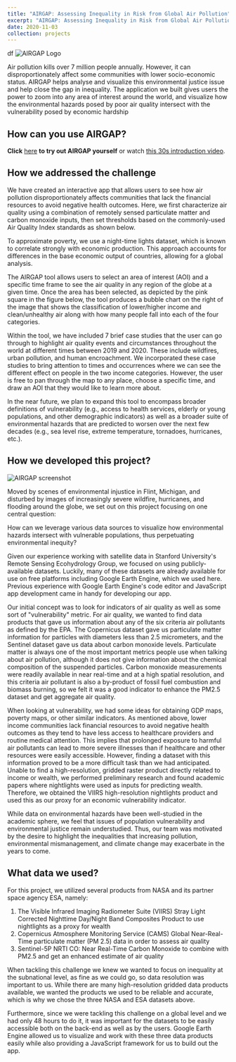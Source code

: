 ```yaml
---
title: "AIRGAP: Assessing Inequality in Risk from Global Air Pollution"
excerpt: "AIRGAP: Assessing Inequality in Risk from Global Air Pollution tool allows for the exploration and analysis of near-real time air quality and income inequality around the world based on sattelite data. <br/><img src='/images/airgap.jpg'>"
date: 2020-11-03
collection: projects
---
```


df
![AIRGAP Logo](https://github.com/krishnakrao/krishnakrao.github.io/blob/master/images/airgap.JPG?raw=true, "AIRGAP Logo")   
  
Air pollution kills over 7 million people annually. However, it can disproportionately affect some communities with lower socio-economic status. AIRGAP helps analyse and visualize this environmental justice issue and help close the gap in inequality. The application we built gives users the power to zoom into any area of interest around the world, and visualize how the environmental hazards posed by poor air quality intersect with the vulnerability posed by economic hardship

## How can you use AIRGAP?   
   
**Click** [here](https://kkraoj.users.earthengine.app/view/airgap) **to try out AIRGAP yourself** or watch [this 30s introduction video](https://www.youtube.com/watch?v=aZZH4sbhTyA&feature=youtu.be). 


## How we addressed the challenge

We have created an interactive app that allows users to see how air pollution disproportionately affects communities that lack the financial resources to avoid negative health outcomes. Here, we first characterize air quality using a combination of remotely sensed particulate matter and carbon monoxide inputs, then set thresholds based on the commonly-used Air Quality Index standards as shown below.

To approximate poverty, we use a night-time lights dataset, which is known to correlate strongly with economic production. This approach accounts for differences in the base economic output of countries, allowing for a global analysis.

The AIRGAP tool allows users to select an area of interest (AOI) and a specific time frame to see the air quality in any region of the globe at a given time. Once the area has been selected, as depicted by the pink square in the figure below, the tool produces a bubble chart on the right of the image that shows the classification of lower/higher income and clean/unhealthy air along with how many people fall into each of the four categories.

Within the tool, we have included 7 brief case studies that the user can go through to highlight air quality events and circumstances throughout the world at different times between 2019 and 2020. These include wildfires, urban pollution, and human encroachment. We incorporated these case studies to bring attention to times and occurrences where we can see the different effect on people in the two income categories. However, the user is free to pan through the map to any place, choose a specific time, and draw an AOI that they would like to learn more about.

In the near future, we plan to expand this tool to encompass broader definitions of vulnerability (e.g., access to health services, elderly or young populations, and other demographic indicators) as well as a broader suite of environmental hazards that are predicted to worsen over the next few decades (e.g., sea level rise, extreme temperature, tornadoes, hurricanes, etc.).

## How we developed this project?

![AIRGAP screenshot](https://github.com/krishnakrao/krishnakrao.github.io/blob/master/images/airgap_screenshot.png?raw=true, "AIRGAP screenshot") 

Moved by scenes of environmental injustice in Flint, Michigan, and disturbed by images of increasingly severe wildfire, hurricanes, and flooding around the globe, we set out on this project focusing on one central question: 

How can we leverage various data sources to visualize how environmental hazards intersect with vulnerable populations, thus perpetuating environmental inequity?

Given our experience working with satellite data in Stanford University's Remote Sensing Ecohydrology Group, we focused on using publicly-available datasets. Luckily, many of these datasets are already available for use on free platforms including Google Earth Engine, which we used here. Previous experience with Google Earth Engine's code editor and JavaScript app development came in handy for developing our app.

Our initial concept was to look for indicators of air quality as well as some sort of "vulnerability" metric. For air quality, we wanted to find data products that gave us information about any of the six criteria air pollutants as defined by the EPA. The Copernicus dataset gave us particulate matter information for particles with diameters less than 2.5 micrometers, and the Sentinel dataset gave us data about carbon monoxide levels. Particulate matter is always one of the most important metrics people use when talking about air pollution, although it does not give information about the chemical composition of the suspended particles. Carbon monoxide measurements were readily available in near real-time and at a high spatial resolution, and this criteria air pollutant is also a by-product of fossil fuel combustion and biomass burning, so we felt it was a good indicator to enhance the PM2.5 dataset and get aggregate air quality.

When looking at vulnerability, we had some ideas for obtaining GDP maps, poverty maps, or other similar indicators. As mentioned above, lower income communities lack financial resources to avoid negative health outcomes as they tend to have less access to healthcare providers and routine medical attention. This implies that prolonged exposure to harmful air pollutants can lead to more severe illnesses than if healthcare and other resources were easily accessible. However, finding a dataset with this information proved to be a more difficult task than we had anticipated. Unable to find a high-resolution, gridded raster product directly related to income or wealth, we performed preliminary research and found academic papers where nightlights were used as inputs for predicting wealth. Therefore, we obtained the VIIRS high-resolution nightlights product and used this as our proxy for an economic vulnerability indicator.

While data on environmental hazards have been well-studied in the academic sphere, we feel that issues of population vulnerability and environmental justice remain understudied. Thus, our team was motivated by the desire to highlight the inequalities that increasing pollution, environmental mismanagement, and climate change may exacerbate in the years to come.

## What data we used?

For this project, we utilized several products from NASA and its partner space agency ESA, namely:

1. The Visible Infrared Imaging Radiometer Suite (VIIRS) Stray Light Corrected Nighttime Day/Night Band Composites Product to use nightlights as a proxy for wealth
2. Copernicus Atmosphere Monitoring Service (CAMS) Global Near-Real-Time particulate matter (PM 2.5) data in order to assess air quality
3. Sentinel-5P NRTI CO: Near Real-Time Carbon Monoxide to combine with PM2.5 and get an enhanced estimate of air quality


When tackling this challenge we knew we wanted to focus on inequality at the subnational level, as fine as we could go, so data resolution was important to us. While there are many high-resolution gridded data products available, we wanted the products we used to be reliable and accurate, which is why we chose the three NASA and ESA datasets above. 

Furthermore, since we were tackling this challenge on a global level and we had only 48 hours to do it, it was important for the datasets to be easily accessible both on the back-end as well as by the users. Google Earth Engine allowed us to visualize and work with these three data products easily while also providing a JavaScript framework for us to build out the app.